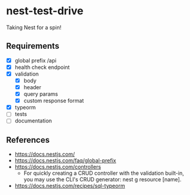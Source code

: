nest-test-drive
===============

Taking Nest for a spin!

Requirements
------------

-	[x] global prefix /api
-	[x] health check endpoint
-	[x] validation
	-	[x] body
	-	[x] header
	-	[x] query params
	-	[x] custom response format
-	[x] typeorm
-	[ ] tests
-	[ ] documentation

References
----------

-	https://docs.nestjs.com/
-	https://docs.nestjs.com/faq/global-prefix
-   https://docs.nestjs.com/controllers
	- 	For quickly creating a CRUD controller with the validation built-in, you may use the CLI's CRUD generator: nest g resource [name].
-	https://docs.nestjs.com/recipes/sql-typeorm
